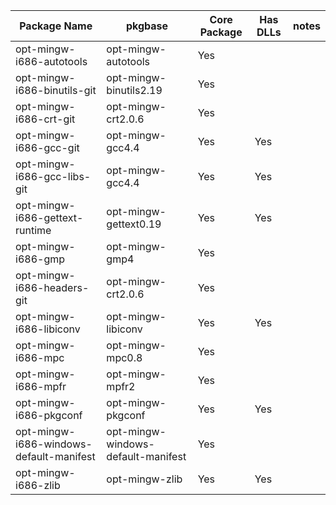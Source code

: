 | Package Name | pkgbase | Core Package | Has DLLs | notes |
| ---------------- | --------------- | ------- | ------- | ---------------------------- |
| opt-mingw-i686-autotools | opt-mingw-autotools | Yes |
| opt-mingw-i686-binutils-git | opt-mingw-binutils2.19 | Yes |
| opt-mingw-i686-crt-git | opt-mingw-crt2.0.6 | Yes |
| opt-mingw-i686-gcc-git | opt-mingw-gcc4.4 | Yes | Yes |
| opt-mingw-i686-gcc-libs-git | opt-mingw-gcc4.4 | Yes | Yes |
| opt-mingw-i686-gettext-runtime | opt-mingw-gettext0.19 | Yes | Yes |
| opt-mingw-i686-gmp | opt-mingw-gmp4 | Yes |
| opt-mingw-i686-headers-git | opt-mingw-crt2.0.6 | Yes |
| opt-mingw-i686-libiconv | opt-mingw-libiconv | Yes | Yes |
| opt-mingw-i686-mpc | opt-mingw-mpc0.8 | Yes |
| opt-mingw-i686-mpfr | opt-mingw-mpfr2 | Yes |
| opt-mingw-i686-pkgconf | opt-mingw-pkgconf | Yes | Yes |
| opt-mingw-i686-windows-default-manifest | opt-mingw-windows-default-manifest | Yes |
| opt-mingw-i686-zlib | opt-mingw-zlib | Yes | Yes |
